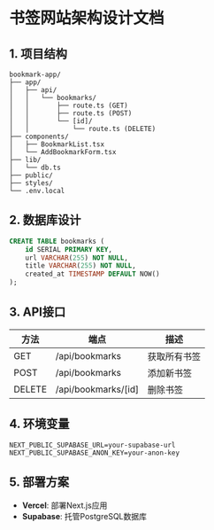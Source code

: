 # 书签网站架构设计文档

## 1. 项目结构
```
bookmark-app/
├── app/
│   ├── api/
│   │   └── bookmarks/
│   │       ├── route.ts (GET)
│   │       ├── route.ts (POST)
│   │       └── [id]/
│   │           └── route.ts (DELETE)
├── components/
│   ├── BookmarkList.tsx
│   └── AddBookmarkForm.tsx
├── lib/
│   └── db.ts
├── public/
├── styles/
└── .env.local
```

## 2. 数据库设计
```sql
CREATE TABLE bookmarks (
    id SERIAL PRIMARY KEY,
    url VARCHAR(255) NOT NULL,
    title VARCHAR(255) NOT NULL,
    created_at TIMESTAMP DEFAULT NOW()
);
```

## 3. API接口
| 方法 | 端点 | 描述 |
|------|------|------|
| GET | /api/bookmarks | 获取所有书签 |
| POST | /api/bookmarks | 添加新书签 |
| DELETE | /api/bookmarks/[id] | 删除书签 |

## 4. 环境变量
```
NEXT_PUBLIC_SUPABASE_URL=your-supabase-url
NEXT_PUBLIC_SUPABASE_ANON_KEY=your-anon-key
```

## 5. 部署方案
- **Vercel**: 部署Next.js应用
- **Supabase**: 托管PostgreSQL数据库